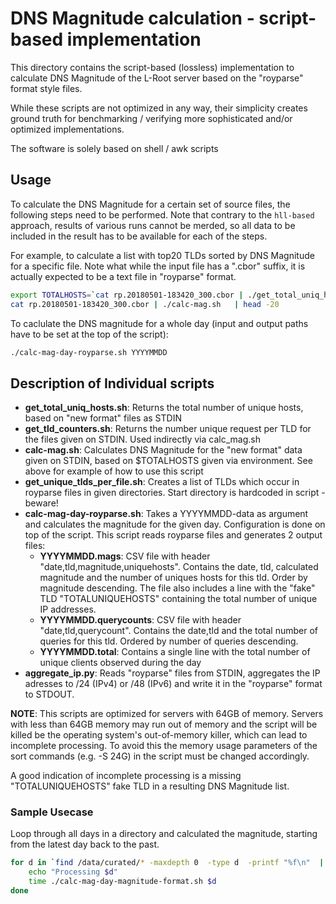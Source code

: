 # DNS Magnitude calculation - script-based implementation

This directory contains the script-based (lossless) implementation to calculate DNS Magnitude of the L-Root server based on the "royparse" format style files. 

While these scripts are not optimized in any way, their simplicity creates ground truth for benchmarking / verifying more sophisticated and/or optimized implementations.

The software is solely based on shell / awk scripts

## Usage

To calculate the DNS Magnitude for a certain set of source files, the following steps need to be performed. Note that contrary to the `hll-based` approach, results of various runs cannot be merded, so all data to be included in the result has to be available for each of the steps.

For example, to calculate a list with top20 TLDs sorted by DNS Magnitude for a specific file. Note what while the input file has a ".cbor" suffix, it is actually expected to be a text file in "royparse" format.

```bash
export TOTALHOSTS=`cat rp.20180501-183420_300.cbor | ./get_total_uniq_hosts.sh`
cat rp.20180501-183420_300.cbor | ./calc-mag.sh   | head -20
```

To caclulate the DNS magnitude for a whole day (input and output paths have to be set at the top of the script):

```bash
./calc-mag-day-royparse.sh YYYYMMDD
``` 

## Description of Individual scripts

  * **get_total_uniq_hosts.sh**: Returns the total number of unique hosts, based on "new format" files as STDIN
  * **get_tld_counters.sh**: Returns the number unique request per TLD for the files given on STDIN. Used indirectly via calc_mag.sh
  * **calc-mag.sh**: Calculates DNS Magnitude for the "new format" data given on STDIN, based on $TOTALHOSTS given via environment. See above for example of how to use this script
  * **get_unique_tlds_per_file.sh**: Creates a list of TLDs which occur in royparse files in given directories. Start directory is hardcoded in script - beware!
  * **calc-mag-day-royparse.sh**: Takes a YYYYMMDD-data as argument and calculates the magnitude for the given day. Configuration is done on top of the script. This script reads royparse files and generates 2 output files:
    * **YYYYMMDD.mags**: CSV file with header "date,tld,magnitude,uniquehosts". Contains the date, tld, calculated magnitude and the number of uniques hosts for this tld. Order by magnitude descending. The file also includes a line with the "fake" TLD "TOTALUNIQUEHOSTS" containing the total number of unique IP addresses.
    * **YYYYMMDD.querycounts**: CSV file with header "date,tld,querycount". Contains the date,tld and the total number of queries for this tld. Ordered by number of queries descending.
    * **YYYYMMDD.total**: Contains a single line with the total number of unique clients observed during the day
  * **aggregate_ip.py**: Reads "royparse" files from STDIN, aggregates the IP adresses to /24 (IPv4) or /48 (IPv6) and write it in the "royparse" format to STDOUT.

**NOTE**: This scripts are optimized for servers with 64GB of memory. Servers with less than 64GB memory may run out of memory and the script will be killed be the operating system's out-of-memory killer, which can lead to incomplete processing. To avoid this the memory usage parameters of the sort commands (e.g. -S 24G) in the script must be changed accordingly.

A good indication of incomplete processing is a missing "TOTALUNIQUEHOSTS" fake TLD in a resulting DNS Magnitude list.

### Sample Usecase

Loop through all days in a directory and calculated the magnitude, starting from the latest day back to the past.

```bash
for d in `find /data/curated/* -maxdepth 0  -type d  -printf "%f\n"  | sort -r`; do
    echo "Processing $d"
    time ./calc-mag-day-magnitude-format.sh $d
done

```

